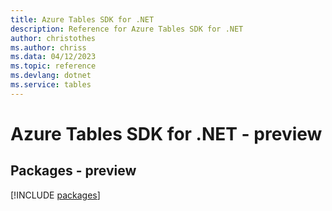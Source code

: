 ```yaml
---
title: Azure Tables SDK for .NET
description: Reference for Azure Tables SDK for .NET
author: christothes
ms.author: chriss
ms.data: 04/12/2023
ms.topic: reference
ms.devlang: dotnet
ms.service: tables
---
```

# Azure Tables SDK for .NET - preview
## Packages - preview
[!INCLUDE [packages](tables-index.md)]